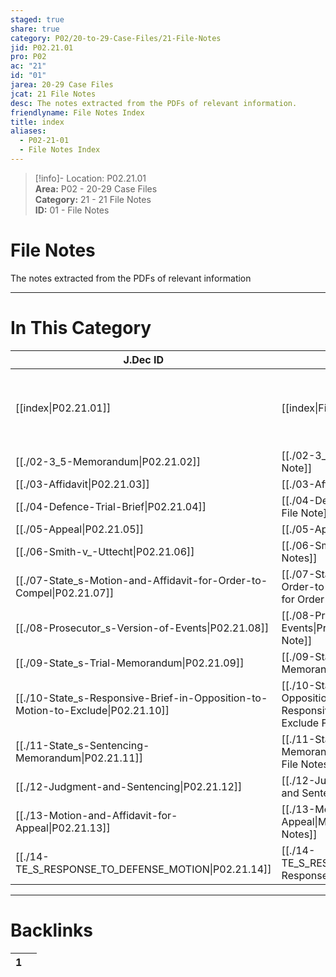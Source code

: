 ```yaml
---  
staged: true  
share: true  
category: P02/20-to-29-Case-Files/21-File-Notes  
jid: P02.21.01  
pro: P02  
ac: "21"  
id: "01"  
jarea: 20-29 Case Files  
jcat: 21 File Notes  
desc: The notes extracted from the PDFs of relevant information.  
friendlyname: File Notes Index  
title: index  
aliases:  
  - P02-21-01  
  - File Notes Index  
---  
```

  
>[!info]- Location: P02.21.01  
>**Area:** P02 - 20-29 Case Files  
>**Category:** 21 - 21 File Notes  
>**ID:** 01 - File Notes  
  
# File Notes  
  
The notes extracted from the PDFs of relevant information  
   
  
  
---  
# In This Category  
  
| J.Dec ID                                                                                                                                          | Friendly Name                                                                                                                                                                                                  | Description                                                |  
| ------------------------------------------------------------------------------------------------------------------------------------------------- | -------------------------------------------------------------------------------------------------------------------------------------------------------------------------------------------------------------- | ---------------------------------------------------------- |  
| [[index\|P02.21.01]]                                                          | [[index\|File Notes Index]]                                                                                                                | The notes extracted from the PDFs of relevant information. |  
| [[./02-3_5-Memorandum\|P02.21.02]]                                              | [[./02-3_5-Memorandum\|3.5 Memorandum File Note]]                                                                                            | File Note                                                  |  
| [[./03-Affidavit\|P02.21.03]]                                                   | [[./03-Affidavit\|Affidavit File Note]]                                                                                                      | File Note                                                  |  
| [[./04-Defence-Trial-Brief\|P02.21.04]]                                         | [[./04-Defence-Trial-Brief\|Defence Trial Brief File Note]]                                                                                  | File Note                                                  |  
| [[./05-Appeal\|P02.21.05]]                                                      | [[./05-Appeal\|Appeal File Note]]                                                                                                            | File Note                                                  |  
| [[./06-Smith-v_-Uttecht\|P02.21.06]]                                            | [[./06-Smith-v_-Uttecht\|Smith v. Uttecht File Notes]]                                                                                       | File Note                                                  |  
| [[./07-State_s-Motion-and-Affidavit-for-Order-to-Compel\|P02.21.07]]            | [[./07-State_s-Motion-and-Affidavit-for-Order-to-Compel\|State's Motion and Affidavit for Order to Compel File Notes]]                       | File Note                                                  |  
| [[./08-Prosecutor_s-Version-of-Events\|P02.21.08]]                              | [[./08-Prosecutor_s-Version-of-Events\|Prosecutor's Version of Events File Note]]                                                            | File Notes                                                 |  
| [[./09-State_s-Trial-Memorandum\|P02.21.09]]                                    | [[./09-State_s-Trial-Memorandum\|State's Trial Memorandum File Notes]]                                                                       | File Note                                                  |  
| [[./10-State_s-Responsive-Brief-in-Opposition-to-Motion-to-Exclude\|P02.21.10]] | [[./10-State_s-Responsive-Brief-in-Opposition-to-Motion-to-Exclude\|State's Responsive Brief in Opposition to Motion to Exclude File Notes]] | File Note                                                  |  
| [[./11-State_s-Sentencing-Memorandum\|P02.21.11]]                               | [[./11-State_s-Sentencing-Memorandum\|State's Sentencing Memorandum File Notes]]                                                             | File Note                                                  |  
| [[./12-Judgment-and-Sentencing\|P02.21.12]]                                     | [[./12-Judgment-and-Sentencing\|Judgment and Sentencing File Notes]]                                                                         | File Note                                                  |  
| [[./13-Motion-and-Affidavit-for-Appeal\|P02.21.13]]                             | [[./13-Motion-and-Affidavit-for-Appeal\|Motion and Affidavit for Appeal File Notes]]                                                         | File Note                                                  |  
| [[./14-TE_S_RESPONSE_TO_DEFENSE_MOTION\|P02.21.14]]                             | [[./14-TE_S_RESPONSE_TO_DEFENSE_MOTION\|State's Response to Defense Motion]]                                                                 | File Note                                                  |  
  
  
---  
# Backlinks  
<div><table class="dataview table-view-table"><thead class="table-view-thead"><tr class="table-view-tr-header"><th class="table-view-th"><span></span><span class="dataview small-text">1</span></th><th class="table-view-th"><span></span></th></tr></thead><tbody class="table-view-tbody"></tbody></table></div>